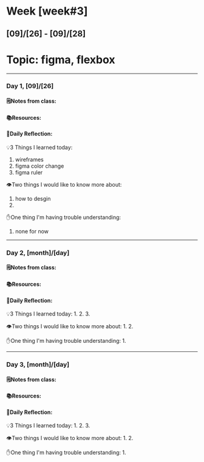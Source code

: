 # Week [week#3]
## [09]/[26] - [09]/[28]

# Topic: figma, flexbox

___

### Day 1, [09]/[26]

#### 🗒️Notes from class:

#### 📚Resources:


#### 💭Daily Reflection:

💡3 Things I learned today:
1. wireframes
2. figma color change
3. figma ruler

👁️Two things I would like to know more about:
1. how to desgin
2. 

✋One thing I'm having trouble understanding:
1. none for now


___

### Day 2, [month]/[day] 

#### 🗒️Notes from class:

#### 📚Resources:


#### 💭Daily Reflection:

💡3 Things I learned today:
1. 
2. 
3. 

👁️Two things I would like to know more about:
1. 
2. 

✋One thing I'm having trouble understanding:
1. 

___

### Day 3, [month]/[day]
#### 🗒️Notes from class:

#### 📚Resources:


#### 💭Daily Reflection:

💡3 Things I learned today:
1. 
2. 
3. 

👁️Two things I would like to know more about:
1. 
2. 

✋One thing I'm having trouble understanding:
1. 
 

